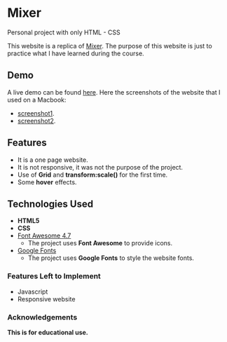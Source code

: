 # Mixer

Personal project with only HTML - CSS

This website is a replica of [Mixer](https://mixer.com/). The purpose of this website is just to practice what I have learned during the course. 

## Demo
A live demo can be found [here](https://comanezz.github.io/mixer/).
Here the screenshots of the website that I used on a Macbook:
- [screenshot1](https://github.com/comanezz/mixer/blob/master/assets/screenshots/screenshot1.png).
- [screenshot2](https://github.com/comanezz/mixer/blob/master/assets/screenshots/screenshot2.png).

## Features
- It is a one page website. 
- It is not responsive, it was not the purpose of the project.
- Use of **Grid** and **transform:scale()** for the first time.
- Some **hover** effects.

## Technologies Used 
- **HTML5**
- **CSS**
- [Font Awesome 4.7](https://fontawesome.com/v4.7.0/)
    - The project uses **Font Awesome** to provide icons.
- [Google Fonts](https://fonts.google.com/)
  - The project uses **Google Fonts** to style the website fonts.

### Features Left to Implement
- Javascript
- Responsive website

### Acknowledgements
**This is for educational use.**